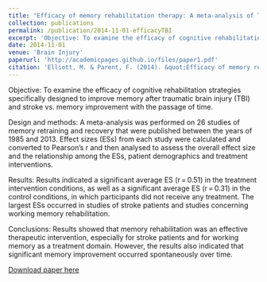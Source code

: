 ```yaml
---
title: "Efficacy of memory rehabilitation therapy: A meta-analysis of TBI and stroke cognitive rehabilitation literature"
collection: publications
permalink: /publication/2014-11-01-efficacyTBI
excerpt: 'Objective: To examine the efficacy of cognitive rehabilitation strategies specifically designed to improve memory after traumatic brain injury (TBI) and stroke vs. memory improvement with the passage of time.'
date: 2014-11-01
venue: 'Brain Injury'
paperurl: 'http://academicpages.github.io/files/paper1.pdf'
citation: 'Elliott, M. & Parent, F. (2014). &quot;Efficacy of memory rehabilitation therapy: A meta-analysis of TBI and stroke cognitive rehabilitation literature.&quot; <i>Brain Injury</i>. 28(12) 1610-1616.'
---
```

Objective: To examine the efficacy of cognitive rehabilitation strategies specifically designed to improve memory after traumatic brain injury (TBI) and stroke vs. memory improvement with the passage of time.

Design and methods: A meta-analysis was performed on 26 studies of memory retraining and recovery that were published between the years of 1985 and 2013. Effect sizes (ESs) from each study were calculated and converted to Pearson’s r and then analysed to assess the overall effect size and the relationship among the ESs, patient demographics and treatment interventions.

Results: Results indicated a significant average ES (r = 0.51) in the treatment intervention conditions, as well as a significant average ES (r = 0.31) in the control conditions, in which participants did not receive any treatment. The largest ESs occurred in studies of stroke patients and studies concerning working memory rehabilitation.

Conclusions: Results showed that memory rehabilitation was an effective therapeutic intervention, especially for stroke patients and for working memory as a treatment domain. However, the results also indicated that significant memory improvement occurred spontaneously over time.

[Download paper here](https://www.tandfonline.com/doi/full/10.3109/02699052.2014.934921?scroll=top&needAccess=true)
